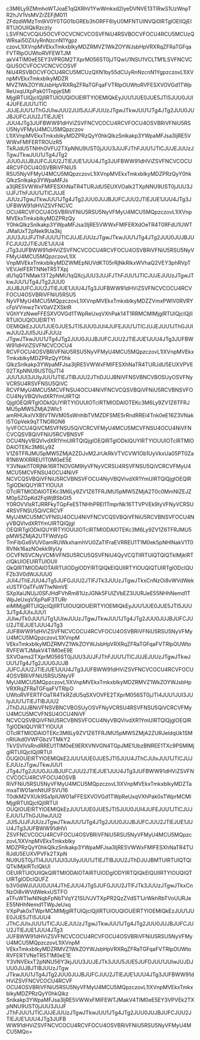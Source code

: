 c3M6Ly9ZMmhoWTJoaE1qQXRhV1YwWmkxd2IyeDVNVE13TlRwS1UzWnpTR2hJV1VsMVZrZEFjM011
ZFdzdWMzTm9iV0Y0TG01bGREb3hORFF6IyU0MFNTUlNVQi0lRTglOEIlQjElRTUlOUIlQkRzczIy
LSVFNCVCQiU5OCVFOCVCNCVCOSVFNiU4RSVBOCVFOCU4RCU5MCUzQWRsai50ZiUyRnNzcnN1Ygpz
czovL1lXVnpMVEkxTmkxblkyMDZRMVZ1WkZOYWJsbHpVRXRqZFRaTGFqaFVTRlpOUWtoRVFEWTJM
akV4TlM0eE5EY3VPRGM2TXprM056ST0jJTQwU1NSU1VCLTM1LSVFNCVCQiU5OCVFOCVCNCVCOSVF
NiU4RSVBOCVFOCU4RCU5MCUzQXN1by55dCUyRnNzcnN1YgpzczovL1lXVnpMVEkxTmkxblkyMDZR
MVZ1WkZOYWJsbHpVRXRqZFRaTGFqaFVTRlpOUWtoRVFESXVOVGd1TWpReUxqUXpPak01TnpjeSMl
MjglRTUlQjclQjIlRTUlOUQlOUElRTYlOEMlQkEyJUU1JUE0JUE5JTI5JUU0JUI4JUFEJUU1JTlC
JUJEJUU1JThGJUIwJUU2JUI5JUJFJUUzJTgwJTkwJUU1JTg4JTg2JUU0JUJBJUFCJUU2JTlEJUE1
JUU4JTg3JUFBWW91dHViZSVFNCVCOCU4RCVFOCU4OSVBRiVFNiU5RSU5NyVFMyU4MCU5MQpzczov
L1lXVnpMVEkxTmkxblkyMDZPRzQyY0hkQlkzSnlkakp3YWpaMFJsa3ljRE5VWWxFMlFERTROUzR5
TkRJdU5TNHhOVFU2TXpNNU9UST0jJUU3JUJFJThFJUU1JTlCJUJEJUUzJTgwJTkwJUU1JTg4JTg2
JUU0JUJBJUFCJUU2JTlEJUE1JUU4JTg3JUFBWW91dHViZSVFNCVCOCU4RCVFOCU4OSVBRiVFNiU5
RSU5NyVFMyU4MCU5MQpzczovL1lXVnpMVEkxTmkxblkyMDZPRzQyY0hkQlkzSnlkakp3YWpaMFJs
a3ljRE5VWWxFMlFESXhNaTR4TURJdU5EUXVOalk2TXpNNU9UST0jJUU3JUJFJThFJUU1JTlCJUJE
JUUzJTgwJTkwJUU1JTg4JTg2JUU0JUJBJUFCJUU2JTlEJUE1JUU4JTg3JUFBWW91dHViZSVFNCVC
OCU4RCVFOCU4OSVBRiVFNiU5RSU5NyVFMyU4MCU5MQpzczovL1lXVnpMVEkxTmkxblkyMDZPRzQy
Y0hkQlkzSnlkakp3YWpaMFJsa3ljRE5VWWxFMlFERXdOeTR4T0RFdU1UWTJMalUxT2pNek9Ua3kj
JUU3JUJFJThFJUU1JTlCJUJEJUUzJTgwJTkwJUU1JTg4JTg2JUU0JUJBJUFCJUU2JTlEJUE1JUU4
JTg3JUFBWW91dHViZSVFNCVCOCU4RCVFOCU4OSVBRiVFNiU5RSU5NyVFMyU4MCU5MQpzczovL1lX
VnpMVEkxTmkxblkyMDZWMEpNUVdKT05rRjNkRlkxWVhaQ2VEY3phRVpTVEVJelFERTNNeTR5TXpj
dU1qQTNMak13T2pNMU1qQXcjJUU3JUJFJThFJUU1JTlCJUJEJUUzJTgwJTkwJUU1JTg4JTg2JUU0
JUJBJUFCJUU2JTlEJUE1JUU4JTg3JUFBWW91dHViZSVFNCVCOCU4RCVFOCU4OSVBRiVFNiU5RSU5
NyVFMyU4MCU5MQpzczovL1lXVnpMVEkxTmkxblkyMDZZVmxPWlV0RVRYcFpVVmwzTkV0aVZXSktR
VGhYYzNweFFESXVOVGd1TWpReUxqVXhPak14T1RRMCMlMjglRTUlQjclQjIlRTUlOUQlOUElRTYl
OEMlQkEzJUU1JUE0JUE5JTI5JUU0JUI4JUFEJUU1JTlCJUJEJUU1JThGJUIwJUU2JUI5JUJFJUUz
JTgwJTkwJUU1JTg4JTg2JUU0JUJBJUFCJUU2JTlEJUE1JUU4JTg3JUFBWW91dHViZSVFNCVCOCU4
RCVFOCU4OSVBRiVFNiU5RSU5NyVFMyU4MCU5MQpzczovL1lXVnpMVEkxTmkxblkyMDZPRzQyY0hk
QlkzSnlkakp3YWpaMFJsa3ljRE5VWWxFMlFESXhNaTR4TURJdU5EUXVPVE02TXpNNU9UST0jJTI4
JUU1JUI3JUIyJUU1JTlEJTlBJUU2JThDJUJBNiVFNSVBNCVBOSUyOSVFNyVCRSU4RSVFNSU5QiVC
RCVFMyU4MCU5MCVFNSU4OCU4NiVFNCVCQSVBQiVFNiU5RCVBNSVFOCU4NyVBQVlvdXR1YmUlRTQl
QjglOEQlRTglODklQUYlRTYlOUUlOTclRTMlODAlOTEKc3M6Ly9ZV1Z6TFRJMU5pMW5ZMjA2Wlc1
amRHUkxlVXBtVTNVM05sWnhlbTVMZDFSME5rRndRREl4Tnk0eE16Z3VNakl5TGpVek9qTTNORGN6
IyVFOCU4QiVCMSVFNSU5QiVCRCVFMyU4MCU5MCVFNSU4OCU4NiVFNCVCQSVBQiVFNiU5RCVBNSVF
OCU4NyVBQVlvdXR1YmUlRTQlQjglOEQlRTglODklQUYlRTYlOUUlOTclRTMlODAlOTEKc3M6Ly9Z
V1Z6TFRJMU5pMW5ZMjA2ZDJvM2JrUkRkVTVCVW1Ob1UyVkxUa05PT0ZaR1N6WXlRREU1T0M0eE5E
Y3VNakl1T0RjNk16RTNOVGM9IyVFNyVCRSU4RSVFNSU5QiVCRCVFMyU4MCU5MCVFNSU4OCU4NiVF
NCVCQSVBQiVFNiU5RCVBNSVFOCU4NyVBQVlvdXR1YmUlRTQlQjglOEQlRTglODklQUYlRTYlOUUl
OTclRTMlODAlOTEKc3M6Ly9ZV1Z6TFRJMU5pMW5ZMjA2T0c0MmNIZEJZM0p5ZGpKd2FqWjBSbGt5
Y0ROVVlsRTJRRFkyTGpFeE5TNHhPREl1TmprNk16TTVPVEk9IyVFNyVCRSU4RSVFNSU5QiVCRCVF
MyU4MCU5MCVFNSU4OCU4NiVFNCVCQSVBQiVFNiU5RCVBNSVFOCU4NyVBQVlvdXR1YmUlRTQlQjgl
OEQlRTglODklQUYlRTYlOUUlOTclRTMlODAlOTEKc3M6Ly9ZV1Z6TFRJMU5pMW5ZMjA2UTFWdVpG
TmFibGx6VUV0amRUWkxhamhVU0ZaTlFraEVRREU1T1M0ek5pNHlNakV1T0RVNk16azNOekk9IyUy
OCVFNSVCNyVCMiVFNSU5RCU5QSVFNiU4QyVCQTIlRTUlQTQlQTklMjklRTclQkUlOEUlRTUlOUIl
QkQlRTMlODAlOTAlRTUlODglODYlRTQlQkElQUIlRTYlOUQlQTUlRTglODclQUFZb3V0dWJlJUU0
JUI4JThEJUU4JTg5JUFGJUU2JTlFJTk3JUUzJTgwJTkxCnNzOi8vWVdWekxUSTFOaTFuWTIwNmVE
SXpXalJNUjJ0SFJHdFVhRm81UzJGNk5FUlZVbEZ3UURJeE55NHhNemd1TWpJeUxqVXpPalF3TURr
eiMlMjglRTUlQjclQjIlRTUlOUQlOUElRTYlOEMlQkEyJUU1JUE0JUE5JTI5JUU3JTg4JUIxJUU1
JUIwJTk0JUU1JTg1JUIwJUUzJTgwJTkwJUU1JTg4JTg2JUU0JUJBJUFCJUU2JTlEJUE1JUU4JTg3
JUFBWW91dHViZSVFNCVCOCU4RCVFOCU4OSVBRiVFNiU5RSU5NyVFMyU4MCU5MQpzczovL1lXVnpM
VEkxTmkxblkyMDZRMVZ1WkZOYWJsbHpVRXRqZFRaTGFqaFVTRlpOUWtoRVFEWTJMakV4TlM0eE9E
SXVOams2TXprM056ST0jJUU3JUJFJThFJUU1JTlCJUJEJUUzJTgwJTkwJUU1JTg4JTg2JUU0JUJB
JUFCJUU2JTlEJUE1JUU4JTg3JUFBWW91dHViZSVFNCVCOCU4RCVFOCU4OSVBRiVFNiU5RSU5NyVF
MyU4MCU5MQpzczovL1lXVnpMVEkxTmkxblkyMDZRMVZ1WkZOYWJsbHpVRXRqZFRaTGFqaFVTRlpO
UWtoRVFERTFOaTR4TkRZdU5qSXVOVFE2TXprM056ST0jJTI4JUU1JUI3JUIyJUU1JTlEJTlBJUU2
JThDJUJBNiVFNSVBNCVBOSUyOSVFNyVCRSU4RSVFNSU5QiVCRCVFMyU4MCU5MCVFNSU4OCU4NiVF
NCVCQSVBQiVFNiU5RCVBNSVFOCU4NyVBQVlvdXR1YmUlRTQlQjglOEQlRTglODklQUYlRTYlOUUl
OTclRTMlODAlOTEKc3M6Ly9ZV1Z6TFRJMU5pMW5ZMjA2ZURJeldqUk1SMnRIUkd0VWFGbzVTMkY2
TkVSVlVsRndRREU1TlM0eE9ERXVNVGN4TGpJME1UbzBNREE1TXc9PSMlMjglRTUlQjclQjIlRTUl
OUQlOUElRTYlOEMlQkE2JUU1JUE0JUE5JTI5JUU4JThCJUIxJUU1JTlCJUJEJUUzJTgwJTkwJUU1
JTg4JTg2JUU0JUJBJUFCJUU2JTlEJUE1JUU4JTg3JUFBWW91dHViZSVFNCVCOCU4RCVFOCU4OSVB
RiVFNiU5RSU5NyVFMyU4MCU5MQpzczovL1lXVnpMVEkxTmkxblkyMDZTamxaTW01amNtUlFSVU16
T0dkM2VXUk9Sa1pIUW01aFFESXVOVGd1TWpReUxqVXhPak0xTWprMCMlMjglRTUlQjclQjIlRTUl
OUQlOUElRTYlOEMlQkEzJUU1JUE0JUE5JTI5JUU0JUI4JUFEJUU1JTlCJUJEJUU1JThGJUIwJUU2
JUI5JUJFJUUzJTgwJTkwJUU1JTg4JTg2JUU0JUJBJUFCJUU2JTlEJUE1JUU4JTg3JUFBWW91dHVi
ZSVFNCVCOCU4RCVFOCU4OSVBRiVFNiU5RSU5NyVFMyU4MCU5MQpzczovL1lXVnpMVEkxTmkxblky
MDZPRzQyY0hkQlkzSnlkakp3YWpaMFJsa3ljRE5VWWxFMlFESXhNaTR4TURJdU5EUXVPVFk2TXpN
NU9UST0jJTI4JUU1JUI3JUIyJUU1JTlEJTlBJUU2JThDJUJBMTUlRTUlQTQlQTklMjklRTclQkUl
OEUlRTUlOUIlQkQlRTMlODAlOTAlRTUlODglODYlRTQlQkElQUIlRTYlOUQlQTUlRTglODclQUFZ
b3V0dWJlJUU0JUI4JThEJUU4JTg5JUFGJUU2JTlFJTk3JUUzJTgwJTkxCnNzOi8vWVdWekxUSTFO
aTFuWTIwNlNqbFpNbTVqY21SUVJVTXpPR2QzZVdST1JrWkhRbTVoUURJeE55NHhNemd1TWpJeUxq
VXpPak0xTWprMCMlMjglRTUlQjclQjIlRTUlOUQlOUElRTYlOEMlQkEzJUU1JUE0JUE5JTI5JUU4
JThCJUIxJUU1JTlCJUJEJUUzJTgwJTkwJUU1JTg4JTg2JUU0JUJBJUFCJUU2JTlEJUE1JUU4JTg3
JUFBWW91dHViZSVFNCVCOCU4RCVFOCU4OSVBRiVFNiU5RSU5NyVFMyU4MCU5MQpzczovL1lXVnpM
VEkxTmkxblkyMDZRMVZ1WkZOYWJsbHpVRXRqZFRaTGFqaFVTRlpOUWtoRVFERTVNeTR5T1M0eE1E
Y3VNVEkxT2pNNU56Y3kjJUU3JUJEJTk3JUU5JUE5JUFDJUU1JUIwJUJDJUU0JUJBJTlBJUUzJTgw
JTkwJUU1JTg4JTg2JUU0JUJBJUFCJUU2JTlEJUE1JUU4JTg3JUFBWW91dHViZSVFNCVCOCU4RCVF
OCU4OSVBRiVFNiU5RSU5NyVFMyU4MCU5MQpzczovL1lXVnpMVEkxTmkxblkyMDZPRzQyY0hkQlkz
Snlkakp3YWpaMFJsa3ljRE5VWWxFMlFEWTJMakV4TlM0eE5EY3VPVEk2TXpNNU9UST0jJUU3JUJF
JThFJUU1JTlCJUJEJUUzJTgwJTkwJUU1JTg4JTg2JUU0JUJBJUFCJUU2JTlEJUE1JUU4JTg3JUFB
WW91dHViZSVFNCVCOCU4RCVFOCU4OSVBRiVFNiU5RSU5NyVFMyU4MCU5MQo=
